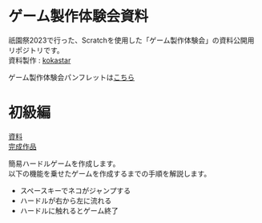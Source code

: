 # ゲーム製作体験会資料
祇園祭2023で行った、Scratchを使用した「ゲーム製作体験会」の資料公開用リポジトリです。  
資料製作 : [kokastar](https://github.com/starkoka)  

ゲーム製作体験会パンフレットは[こちら]()

# 初級編
[資料]()  
[完成作品](https://scratch.mit.edu/projects/911844978/)  

簡易ハードルゲームを作成します。  
以下の機能を乗せたゲームを作成するまでの手順を解説します。
 - スペースキーでネコがジャンプする
 - ハードルが右から左に流れる
 - ハードルに触れるとゲーム終了

